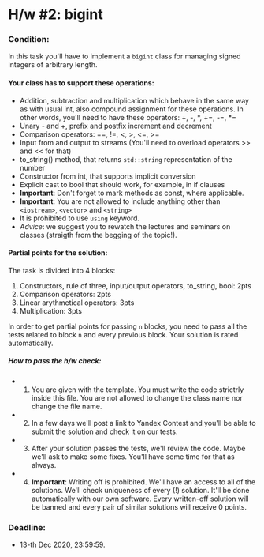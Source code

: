 # H/w #2: bigint

### Condition:
In this task you'll have to implement a `bigint` class for managing signed integers of arbitrary length.

#### Your class has to support these operations:
+ Addition, subtraction and multiplication which behave in the same way as with usual int, also compound assignment for these operations. In other words, you'll need to have these operators: +, -, *, +=, -=, *=
+ Unary - and +, prefix and postfix increment and decrement
+ Comparison operators: ==, !=, <, >, <=, >=
+ Input from and output to streams (You'll need to overload operators >> and << for that)
+ to_string() method, that returns `std::string` representation of the number
+ Constructor from int, that supports implicit conversion
+ Explicit cast to bool that should work, for example, in if clauses
+ **Important**: Don't forget to mark methods as const, where applicable.
+ **Important**: You are not allowed to include anything other than `<iostream>`, `<vector>` and `<string>`
+ It is prohibited to use `using` keyword.
+ *Advice*: we suggest you to rewatch the lectures and seminars on classes (straigth from the begging of the topic!).

#### Partial points for the solution:
The task is divided into 4 blocks:

1. Constructors, rule of three, input/output operators, to_string, bool: 2pts
2. Comparison operators: 2pts
3. Linear arythmetical operators: 3pts
4. Multiplication: 3pts

In order to get partial points for passing `n` blocks, you need to pass all the tests related to block `n` and every previous block. Your solution is rated automatically.

##### How to pass the h/w check:
+ 1) You are given with the template. You must write the code strictrly inside this file. You are not allowed to change the class name nor change the file name.
+ 2) In a few days we'll post a link to Yandex Contest and you'll be able to submit the solution and check it on our tests.
+ 3) After your solution passes the tests, we'll review the code. Maybe we'll ask to make some fixes. You'll have some time for that as always.
+ 4) **Important**: Writing off is prohibited. We'll have an access to all of the solutions. We'll check uniqueness of every (!) solution. It'll be done automatically with our own software. Every written-off solution will be banned and every pair of similar solutions will receive 0 points.

### Deadline:
+ 13-th Dec 2020, 23:59:59.

